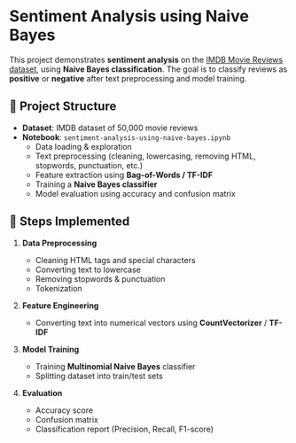 # Sentiment Analysis using Naive Bayes  

This project demonstrates **sentiment analysis** on the [IMDB Movie Reviews dataset](https://www.kaggle.com/datasets/lakshmi25npathi/imdb-dataset-of-50k-movie-reviews), using **Naive Bayes classification**. The goal is to classify reviews as **positive** or **negative** after text preprocessing and model training.  

## 📂 Project Structure  
- **Dataset**: IMDB dataset of 50,000 movie reviews  
- **Notebook**: `sentiment-analysis-using-naive-bayes.ipynb`  
  - Data loading & exploration  
  - Text preprocessing (cleaning, lowercasing, removing HTML, stopwords, punctuation, etc.)  
  - Feature extraction using **Bag-of-Words / TF-IDF**  
  - Training a **Naive Bayes classifier**  
  - Model evaluation using accuracy and confusion matrix  

## 🚀 Steps Implemented  
1. **Data Preprocessing**  
   - Cleaning HTML tags and special characters  
   - Converting text to lowercase  
   - Removing stopwords & punctuation  
   - Tokenization  

2. **Feature Engineering**  
   - Converting text into numerical vectors using **CountVectorizer** / **TF-IDF**  

3. **Model Training**  
   - Training **Multinomial Naive Bayes** classifier  
   - Splitting dataset into train/test sets  

4. **Evaluation**  
   - Accuracy score  
   - Confusion matrix  
   - Classification report (Precision, Recall, F1-score)  


